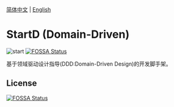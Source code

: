 [简体中文](./README.md) | [English](./README_en_US.md)

# StartD (Domain-Driven)

![start](./docs/assets/image/social.png)
[![FOSSA Status](https://app.fossa.com/api/projects/git%2Bgithub.com%2Frenfei%2FStartD.svg?type=shield)](https://app.fossa.com/projects/git%2Bgithub.com%2Frenfei%2FStartD?ref=badge_shield)

基于领域驱动设计指导(DDD:Domain-Driven Design)的开发脚手架。

## License
[![FOSSA Status](https://app.fossa.com/api/projects/git%2Bgithub.com%2Frenfei%2FStartD.svg?type=large)](https://app.fossa.com/projects/git%2Bgithub.com%2Frenfei%2FStartD?ref=badge_large)
